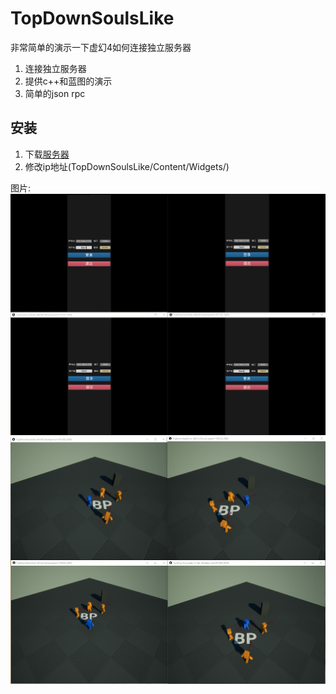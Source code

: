 # TopDownSoulsLike

非常简单的演示一下虚幻4如何连接独立服务器

1. 连接独立服务器
2. 提供c++和蓝图的演示
3. 简单的json rpc

## 安装
1. 下载[服务器](https://github.com/DAN-AND-DNA/tcp-server)
2. 修改ip地址(TopDownSoulsLike/Content/Widgets/)

图片:
![MainMenu](/imgs/MainMenu.png)
![MainMenu](/imgs/Playing.png)
